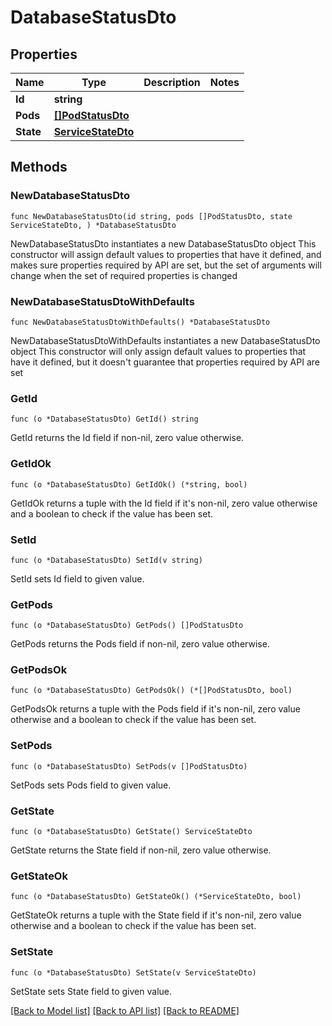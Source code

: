 # DatabaseStatusDto

## Properties

Name | Type | Description | Notes
------------ | ------------- | ------------- | -------------
**Id** | **string** |  | 
**Pods** | [**[]PodStatusDto**](PodStatusDto.md) |  | 
**State** | [**ServiceStateDto**](ServiceStateDto.md) |  | 

## Methods

### NewDatabaseStatusDto

`func NewDatabaseStatusDto(id string, pods []PodStatusDto, state ServiceStateDto, ) *DatabaseStatusDto`

NewDatabaseStatusDto instantiates a new DatabaseStatusDto object
This constructor will assign default values to properties that have it defined,
and makes sure properties required by API are set, but the set of arguments
will change when the set of required properties is changed

### NewDatabaseStatusDtoWithDefaults

`func NewDatabaseStatusDtoWithDefaults() *DatabaseStatusDto`

NewDatabaseStatusDtoWithDefaults instantiates a new DatabaseStatusDto object
This constructor will only assign default values to properties that have it defined,
but it doesn't guarantee that properties required by API are set

### GetId

`func (o *DatabaseStatusDto) GetId() string`

GetId returns the Id field if non-nil, zero value otherwise.

### GetIdOk

`func (o *DatabaseStatusDto) GetIdOk() (*string, bool)`

GetIdOk returns a tuple with the Id field if it's non-nil, zero value otherwise
and a boolean to check if the value has been set.

### SetId

`func (o *DatabaseStatusDto) SetId(v string)`

SetId sets Id field to given value.


### GetPods

`func (o *DatabaseStatusDto) GetPods() []PodStatusDto`

GetPods returns the Pods field if non-nil, zero value otherwise.

### GetPodsOk

`func (o *DatabaseStatusDto) GetPodsOk() (*[]PodStatusDto, bool)`

GetPodsOk returns a tuple with the Pods field if it's non-nil, zero value otherwise
and a boolean to check if the value has been set.

### SetPods

`func (o *DatabaseStatusDto) SetPods(v []PodStatusDto)`

SetPods sets Pods field to given value.


### GetState

`func (o *DatabaseStatusDto) GetState() ServiceStateDto`

GetState returns the State field if non-nil, zero value otherwise.

### GetStateOk

`func (o *DatabaseStatusDto) GetStateOk() (*ServiceStateDto, bool)`

GetStateOk returns a tuple with the State field if it's non-nil, zero value otherwise
and a boolean to check if the value has been set.

### SetState

`func (o *DatabaseStatusDto) SetState(v ServiceStateDto)`

SetState sets State field to given value.



[[Back to Model list]](../README.md#documentation-for-models) [[Back to API list]](../README.md#documentation-for-api-endpoints) [[Back to README]](../README.md)



